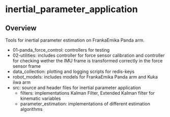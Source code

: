 # inertial_parameter_application

## Overview

Tools for inertial parameter estimation on FrankaEmika Panda arm.

* 01-panda_force_control: controllers for testing 
* 02-utilities: includes controller for force sensor calibration and controller for checking wether the IMU frame is transformed correctly in the force sensor frame
* data_collection: plotting and logging scripts for redis-keys
* robot_models: includes models for FrankaEmika Panda arm and Kuka iiwa arm
* src: source and header files for inertial parameter application
  * filters: implementations Kalman Filter, Extended Kalman filter for kinematic variables
  * parameter_estimation: implementations of different estimation algorithms



